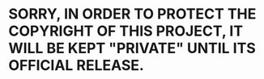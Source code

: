 # SORRY, IN ORDER TO PROTECT THE COPYRIGHT OF THIS PROJECT, IT WILL BE KEPT "PRIVATE" UNTIL ITS OFFICIAL RELEASE.
